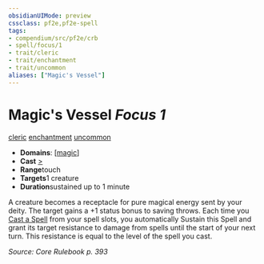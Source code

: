 ```yaml
---
obsidianUIMode: preview
cssclass: pf2e,pf2e-spell
tags:
- compendium/src/pf2e/crb
- spell/focus/1
- trait/cleric
- trait/enchantment
- trait/uncommon
aliases: ["Magic's Vessel"]
---
```

# Magic's Vessel *Focus 1*   
[cleric](../../rules/traits/cleric.md)  [enchantment](../../rules/traits/enchantment.md)  [uncommon](../../rules/traits/uncommon.md)  

- **Domains**: [[magic](../setting/domains.md#Magic)]
- **Cast** [>](../../rules/core-rulebook/chapter-9-playing-the-game.md#Actions "Single Action") 
- **Range**touch
- **Targets**1 creature
- **Duration**sustained up to 1 minute

A creature becomes a receptacle for pure magical energy sent by your deity. The target gains a +1 status bonus to saving throws. Each time you [Cast a Spell](../../rules/actions/cast-a-spell.md) from your spell slots, you automatically Sustain this Spell and grant its target resistance to damage from spells until the start of your next turn. This resistance is equal to the level of the spell you cast.

*Source: Core Rulebook p. 393*